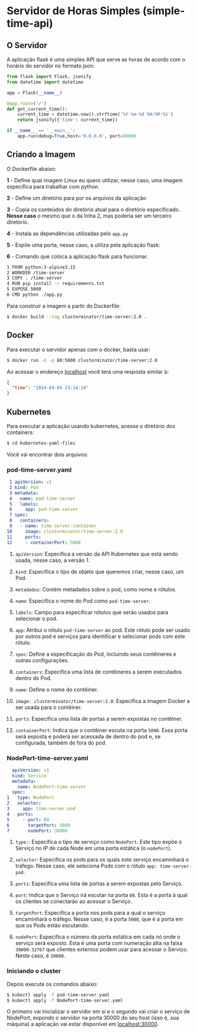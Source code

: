 # Servidor de Horas Simples (simple-time-api)

## O Servidor

A aplicação flask é uma simples API que serve as horas de acordo com o horário do servidor no formato json:

```python
from flask import Flask, jsonify
from datetime import datetime

app = Flask(__name__)

@app.route('/')
def get_current_time():
    current_time = datetime.now().strftime('%Y-%m-%d %H:%M:%S')
    return jsonify({'time': current_time})

if __name__ == '__main__':
    app.run(debug=True,host='0.0.0.0', port=5000)
```

## Criando a Imagem

O Dockerfile abaixo:

**1** - Define qual imagem Linux eu quero utilizar, nesse caso, uma imagem especifica para trabalhar com python.

**2** - Define um diretório para por os arquivos da aplicação

**3** - Copia os conteúdos do diretório atual para o diretório especificado. **Nesse caso** o mesmo que o da linha 2, mas poderia ser um terceiro diretório.

**4** - Instala as dependências utilizadas pelo `app.py`

**5** - Expôe uma porta, nesse caso, a utiliza pela aplicação flask:

**6** - Comando que coloca a aplicação flask para funcionar.

```bash
1 FROM python:3-alpine3.15
2 WORKDIR /time-server
3 COPY . /time-server
4 RUN pip install -r requirements.txt
5 EXPOSE 5000
6 CMD python ./app.py
```

Para construir a imagem a partir do Dockerfile:

```bash
$ docker build --tag clusterminator/time-server:2.0 .
```

## Docker

Para executar o servidor apenas com o docker, basta usar:

```bash
$ docker run -d -p 80:5000 clusterminator/time-server:2.0
```

Ao acessar o endereço [localhost](http://localhost) você terá uma resposta similar à:

```json
{
  "time": "2024-04-04 23:14:18"
}
```

## Kubernetes

Para executar a aplicação usando kubernetes, acesse o diretório dos containers:

```bash
$ cd kubernetes-yaml-files
```

Você vai encontrar dois arquivos:

### pod-time-server.yaml 
```yaml
 1 apiVersion: v1
 2 kind: Pod
 3 metadata:
 4   name: pod-time-server
 5   labels:
 6     app: pod-time-server
 7 spec:
 8   containers:
 9   - name: time-server-container
10     image: clusterminator/time-server:2.0
11     ports:
12     - containerPort: 5000
```

1. `apiVersion`: Especifica a versão da API Kubernetes que está sendo usada, nesse caso, a versão 1.

2. `kind`: Especifica o tipo de objeto que queremos criar, nesse caso, um Pod.

3. `metadados`: Contém metadados sobre o pod, como nome e rótulos.

4. `name`: Especifica o nome do Pod como `pod-time-server`.

5. `labels`: Campo para especificar rótulos que serão usados para selecionar o pod.

6. `app`: Atribui o rótulo `pod-time-server` ao pod. Este rótulo pode ser usado por outros pod e serviços para identificar e selecionar pods com este rótulo.

7. `spec`: Define a especificação do Pod, incluindo seus contêineres e outras configurações.

8. `containers`: Especifica uma lista de contêineres a serem executados dentro do Pod.

9. `name`: Define o nome do contêiner.

10. `image: clusterminator/time-server:2.0`: Especifica a imagem Docker a ser usada para o contêiner.

11. `ports`: Especifica uma lista de portas a serem expostas no contêiner.

12. `containerPort`: Indica que o contêiner escuta na porta `5000`. Essa porta será exposta e poderá ser acessada de dentro do pod e, se configurada, também de fora do pod.

### NodePort-time-server.yaml
```yaml
  apiVersion: v1
  kind: Service
  metadata:
    name: NodePort-time-server
  spec:
1   type: NodePort
2   selector:
3     app: time-server-pod
4   ports:
5     - port: 80
6       targetPort: 5000
7       nodePort: 30000
```
1. `type:`: Especifica o tipo de serviço como `NodePort`. Este tipo expõe o Serviço no IP de cada Node em uma porta estática (o `nodePort`).

2. `selector`: Especifica os pods para os quais este serviço encaminhará o tráfego. Nesse caso, ele seleciona Pods com o rótulo `app: time-server-pod`.

3. `ports`: Especifica uma lista de portas a serem expostas pelo Serviço.

4. `port`: Indica que o Serviço irá escutar na porta `80`. Esta é a porta à qual os clientes se conectarão ao acessar o Serviço.

5. `targetPort`: Especifica a porta nos pods para a qual o serviço encaminhará o tráfego. Nesse caso, é a porta `5000`, que é a porta em que os Pods estão escutando.

6. `nodePort`: Especifica o número da porta estática em cada nó onde o serviço será exposto. Esta é uma porta com numeração alta na faixa `30000-32767` que clientes externos podem usar para acessar o Serviço. Neste caso, é `30000`.

### Iniciando o cluster

Depois execute os comandos abaixo:

```bash
$ kubectl apply -f pod-time-server.yaml
$ kubectl apply -f NodePort-time-server.yaml
```

O primeiro vai inicializar o servidor em si e o segundo vai criar o serviço de NodePort, expondo o servidor na porta 30000 do seu host (isso é, sua máquina) a aplicação vai estar disponível em [localhost:30000](http://localhost:30000).
